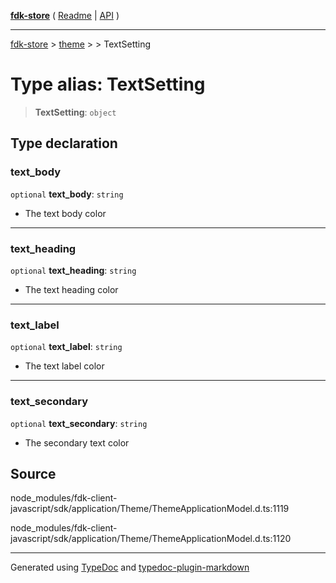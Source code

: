 [**fdk-store**](../../../README.md) ( [Readme](../../../README.md) \| [API](../../../API.md) )

---

[fdk-store](../../../API.md) > [theme](../../README.md) > [<internal>](../README.md) > TextSetting

# Type alias: TextSetting

> **TextSetting**: `object`

## Type declaration

### text_body

`optional` **text_body**: `string`

- The text body color

---

### text_heading

`optional` **text_heading**: `string`

- The text heading color

---

### text_label

`optional` **text_label**: `string`

- The text label color

---

### text_secondary

`optional` **text_secondary**: `string`

- The secondary text color

## Source

node_modules/fdk-client-javascript/sdk/application/Theme/ThemeApplicationModel.d.ts:1119

node_modules/fdk-client-javascript/sdk/application/Theme/ThemeApplicationModel.d.ts:1120

---

Generated using [TypeDoc](https://typedoc.org/) and [typedoc-plugin-markdown](https://www.npmjs.com/package/typedoc-plugin-markdown)
